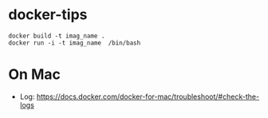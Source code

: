 # docker-tips

```
docker build -t imag_name .
docker run -i -t imag_name  /bin/bash
```

# On Mac
* Log: https://docs.docker.com/docker-for-mac/troubleshoot/#check-the-logs
